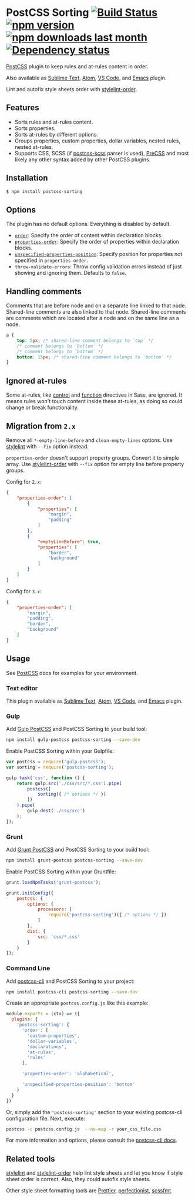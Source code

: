 # PostCSS Sorting [![Build Status][ci-img]][ci] [![npm version][npm-version-img]][npm] [![npm downloads last month][npm-downloads-img]][npm] [![Dependency status][dependencies-img]][dependencies-status]

[PostCSS] plugin to keep rules and at-rules content in order.

Also available as [Sublime Text], [Atom], [VS Code], and [Emacs] plugin.

Lint and autofix style sheets order with [stylelint-order].

## Features

* Sorts rules and at-rules content.
* Sorts properties.
* Sorts at-rules by different options.
* Groups properties, custom properties, dollar variables, nested rules, nested at-rules.
* Supports CSS, SCSS (if [postcss-scss] parser is used), [PreCSS] and most likely any other syntax added by other PostCSS plugins.

## Installation

```bash
$ npm install postcss-sorting
```

## Options

The plugin has no default options. Everything is disabled by default.

- [`order`](./lib/order/README.md): Specify the order of content within declaration blocks.
- [`properties-order`](./lib/properties-order/README.md): Specify the order of properties within declaration blocks.
- [`unspecified-properties-position`](./lib/properties-order/unspecified-properties-position.md): Specify position for properties not specified in `properties-order`.
- `throw-validate-errors`: Throw config validation errors instead of just showing and ignoring them. Defaults to `false`.

## Handling comments

Comments that are before node and on a separate line linked to that node. Shared-line comments are also linked to that node. Shared-line comments are comments which are located after a node and on the same line as a node.

```css
a {
	top: 5px; /* shared-line comment belongs to `top` */
	/* comment belongs to `bottom` */
	/* comment belongs to `bottom` */
	bottom: 15px; /* shared-line comment belongs to `bottom` */
}
```

## Ignored at-rules

Some at-rules, like [control](http://sass-lang.com/documentation/file.SASS_REFERENCE.html#control_directives__expressions) and [function](http://sass-lang.com/documentation/file.SASS_REFERENCE.html#function_directives) directives in Sass, are ignored. It means rules won't touch content inside these at-rules, as doing so could change or break functionality.

## Migration from `2.x`

Remove all `*-empty-line-before` and `clean-empty-lines` options. Use [stylelint] with `--fix` option instead.

`properties-order` doesn't support property groups. Convert it to simple array. Use [stylelint-order] with `--fix` option for empty line before property groups.

Config for `2.x`:

```json
{
	"properties-order": [
		{
			"properties": [
				"margin",
				"padding"
			]
		},
		{
			"emptyLineBefore": true,
			"properties": [
				"border",
				"background"
			]
		}
	]
}
```

Config for `3.x`:

```json
{
	"properties-order": [
		"margin",
		"padding",
		"border",
		"background"
	]
}
```

## Usage

See [PostCSS] docs for examples for your environment.

### Text editor

This plugin available as [Sublime Text], [Atom], [VS Code], and [Emacs] plugin.

### Gulp

Add [Gulp PostCSS] and PostCSS Sorting to your build tool:

```bash
npm install gulp-postcss postcss-sorting --save-dev
```

Enable PostCSS Sorting within your Gulpfile:

```js
var postcss = require('gulp-postcss');
var sorting = require('postcss-sorting');

gulp.task('css', function () {
	return gulp.src('./css/src/*.css').pipe(
		postcss([
			sorting({ /* options */ })
		])
	).pipe(
		gulp.dest('./css/src')
	);
});
```

### Grunt

Add [Grunt PostCSS] and PostCSS Sorting to your build tool:

```bash
npm install grunt-postcss postcss-sorting --save-dev
```

Enable PostCSS Sorting within your Gruntfile:

```js
grunt.loadNpmTasks('grunt-postcss');

grunt.initConfig({
	postcss: {
		options: {
			processors: [
				require('postcss-sorting')({ /* options */ })
			]
		},
		dist: {
			src: 'css/*.css'
		}
	}
});
```

### Command Line

Add [postcss-cli](https://github.com/postcss/postcss-cli) and PostCSS Sorting to your project:

```bash
npm install postcss-cli postcss-sorting --save-dev
```

Create an appropriate `postcss.config.js` like this example:

```js
module.exports = (ctx) => ({
  plugins: {
    'postcss-sorting': {
      'order': [
        'custom-properties',
        'dollar-variables',
        'declarations',
        'at-rules',
        'rules'
      ],

      'properties-order': 'alphabetical',

      'unspecified-properties-position': 'bottom'
    }
  }
})
```

Or, simply add the `'postcss-sorting'` section to your existing postcss-cli configuration file. Next, execute:

```bash
postcss -c postcss.config.js  --no-map -r your_css_file.css
```

For more information and options, please consult the [postcss-cli docs](https://github.com/postcss/postcss-cli/blob/master/README.md).

## Related tools

[stylelint] and [stylelint-order] help lint style sheets and let you know if style sheet order is correct. Also, they could autofix style sheets.

Other style sheet formatting tools are [Prettier], [perfectionist], [scssfmt].

[ci-img]: https://travis-ci.org/hudochenkov/postcss-sorting.svg
[ci]: https://travis-ci.org/hudochenkov/postcss-sorting
[npm-version-img]: https://img.shields.io/npm/v/postcss-sorting.svg
[npm-downloads-img]: https://img.shields.io/npm/dm/postcss-sorting.svg
[dependencies-img]: https://img.shields.io/gemnasium/hudochenkov/postcss-sorting.svg
[dependencies-status]: https://gemnasium.com/github.com/hudochenkov/postcss-sorting
[npm]: https://www.npmjs.com/package/postcss-sorting

[PostCSS]: https://github.com/postcss/postcss
[Sublime Text]: https://github.com/hudochenkov/sublime-postcss-sorting
[Atom]: https://github.com/lysyi3m/atom-postcss-sorting
[VS Code]: https://github.com/mrmlnc/vscode-postcss-sorting
[Emacs]: https://github.com/P233/postcss-sorting.el

[Gulp PostCSS]: https://github.com/postcss/gulp-postcss
[Grunt PostCSS]: https://github.com/nDmitry/grunt-postcss
[PreCSS]: https://github.com/jonathantneal/precss
[postcss-scss]: https://github.com/postcss/postcss-scss
[perfectionist]: https://github.com/ben-eb/perfectionist
[scssfmt]: https://github.com/morishitter/scssfmt
[Prettier]: https://github.com/prettier/prettier
[stylelint]: https://stylelint.io/
[stylelint-order]: https://github.com/hudochenkov/stylelint-order
